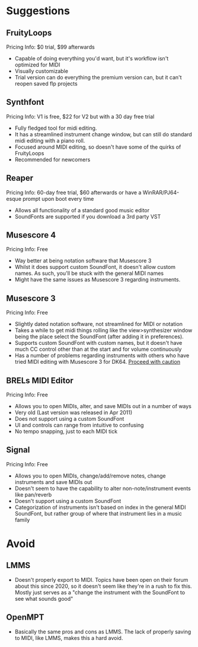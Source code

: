 # Suggestions
## FruityLoops
Pricing Info: $0 trial, $99 afterwards
- Capable of doing everything you'd want, but it's workflow isn't optimized for MIDI
- Visually customizable
- Trial version can do everything the premium version can, but it can't reopen saved flp projects
 
## Synthfont
Pricing Info: V1 is free, $22 for V2 but with a 30 day free trial
- Fully fledged tool for midi editing.
- It has a streamlined instrument change window, but can still do standard midi editing with a piano roll.
- Focused around MIDI editing, so doesn't have some of the quirks of FruityLoops
- Recommended for newcomers
 
## Reaper
Pricing Info: 60-day free trial, $60 afterwards or have a WinRAR/PJ64-esque prompt upon boot every time
- Allows all functionality of a standard good music editor
- SoundFonts are supported if you download a 3rd party VST
 
## Musescore 4
Pricing Info: Free
- Way better at being notation software that Musescore 3
- Whilst it does support custom SoundFont, it doesn't allow custom names. As such, you'll be stuck with the general MIDI names
- Might have the same issues as Musescore 3 regarding instruments.
 
## Musescore 3
Pricing Info: Free
- Slightly dated notation software, not streamlined for MIDI or notation
- Takes a while to get midi things rolling like the view>synthesizer window being the place select the SoundFont (after adding it in preferences).
- Supports custom SoundFont with custom names, but it doesn't have much CC control other than at the start and for volume continuously
- Has a number of problems regarding instruments with others who have tried MIDI editing with Musescore 3 for DK64. [Proceed with caution](https://cdn.discordapp.com/attachments/1003685939907924038/1120471703500361869/image.png)
 
## BRELs MIDI Editor
Pricing Info: Free
- Allows you to open MIDIs, alter, and save MIDIs out in a number of ways
- Very old (Last version was released in Apr 2011)
- Does not support using a custom SoundFont
- UI and controls can range from intuitive to confusing
- No tempo snapping, just to each MIDI tick
 
## Signal
Pricing Info: Free
- Allows you to open MIDIs, change/add/remove notes, change instruments and save MIDIs out
- Doesn't seem to have the capability to alter non-note/instrument events like pan/reverb
- Doesn't support using a custom SoundFont
- Categorization of instruments isn't based on index in the general MIDI SoundFont, but rather group of where that instrument lies in a music family

# Avoid
## LMMS
- Doesn't properly export to MIDI. Topics have been open on their forum about this since 2020, so it doesn't seem like they're in a rush to fix this. Mostly just serves as a "change the instrument with the SoundFont to see what sounds good"
## OpenMPT
- Basically the same pros and cons as LMMS. The lack of properly saving to MIDI, like LMMS, makes this a hard avoid.